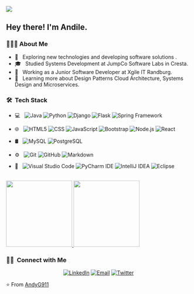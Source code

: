 <img src="https://raw.githubusercontent.com/AVS1508/AVS1508/master/assets/Andile%20Gumada%20Singh%20Banner.png">

<h2> Hey there! I'm Andile.</h2>

<h3> 👨🏻‍💻 About Me </h3>

- 🤔 &nbsp; Exploring new technologies and developing software solutions .
- 🎓 &nbsp; Studied Systems Development at JumpCo Software Labs in Cresta.
- 💼 &nbsp; Working as a Junior Software Developer at Xgile IT Randburg.
- 🌱 &nbsp; Learning more about Design Patterns Cloud Architecture, Systems Design and Microservices.


<h3> 🛠 &nbsp;Tech Stack</h3>

- 💻 &nbsp;
  ![Java](https://img.shields.io/badge/-Java-333333?style=flat&logo=Java&logoColor=007396)
  ![Python](https://img.shields.io/badge/-Python-333333?style=flat&logo=python)
  ![Django ](https://img.shields.io/badge/-Django-333333?style=flat&logo=django)
  ![Flask](https://img.shields.io/badge/-Flask-333333?style=flat&logo=Flask&logoColor=007396)
  ![Spring Framework](https://img.shields.io/badge/-SPRING-333333?style=flat&logo=spring)

- 🌐 &nbsp;
  ![HTML5](https://img.shields.io/badge/-HTML5-333333?style=flat&logo=HTML5)
  ![CSS](https://img.shields.io/badge/-CSS-333333?style=flat&logo=CSS3&logoColor=1572B6)
  ![JavaScript](https://img.shields.io/badge/-JavaScript-333333?style=flat&logo=javascript)
  ![Bootstrap](https://img.shields.io/badge/-Bootstrap-333333?style=flat&logo=bootstrap&logoColor=563D7C)
  ![Node.js](https://img.shields.io/badge/-Node.js-333333?style=flat&logo=node.js)
  ![React](https://img.shields.io/badge/-React-333333?style=flat&logo=react)
- 🛢 &nbsp;
  ![MySQL](https://img.shields.io/badge/-MySQL-333333?style=flat&logo=mysql)
  ![PostgreSQL](https://img.shields.io/badge/-PostgreSQL-333333?style=flat&logo=postgresql)
- ⚙️ &nbsp;
  ![Git](https://img.shields.io/badge/-Git-333333?style=flat&logo=git)
  ![GitHub](https://img.shields.io/badge/-GitHub-333333?style=flat&logo=github)
  ![Markdown](https://img.shields.io/badge/-Markdown-333333?style=flat&logo=markdown)
- 🔧 &nbsp;
  ![Visual Studio Code](https://img.shields.io/badge/-Visual%20Studio%20Code-333333?style=flat&logo=visual-studio-code&logoColor=007ACC)
  ![PyCharm IDE](https://img.shields.io/badge/-PyCharm-333333?style=flat&logo=pycharm)
  ![IntelliJ IDEA](https://img.shields.io/badge/-Intellij-333333?style=flat&logo=intellij)
  ![Eclipse](https://img.shields.io/badge/-Eclipse-333333?style=flat&logo=eclipse-ide&logoColor=2C2255)


<br/>

<a href="https://github.com/AndileGumada1">
  <img height="180em" src="https://github-readme-stats.vercel.app/api?username=AndileGumada1&theme=buefy&show_icons=true" />
  <img height="180em" src="https://github-readme-stats.vercel.app/api/top-langs/?username=AndileGumada1&theme=buefy&layout=compact" />
</a>

<br/>

<h3> 🤝🏻 &nbsp;Connect with Me </h3>

<p align="center">
<a href="https://www.linkedin.com/in/andile-gumada-5962b1157/"><img alt="LinkedIn" src="https://img.shields.io/badge/LinkedIn-Andile%20Gumada-blue?style=flat-square&logo=linkedin"></a>
<a href="mailto:decemberandile@gmail.com"><img alt="Email" src="https://img.shields.io/badge/Email-decemberandile@gmail.com-blue?style=flat-square&logo=gmail"></a>
<a href="mailto:https://twitter.com/andygumada"><img alt="Twitter" src="https://img.shields.io/badge/https://twitter.com/andygumada-blue?style=flat-square&logo=twitter"></a>
</p>

⭐️ From [AndyG911](https://github.com/AndileGumada1)
